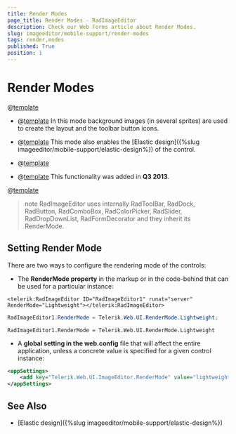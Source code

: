 ```yaml
---
title: Render Modes
page_title: Render Modes - RadImageEditor
description: Check our Web Forms article about Render Modes.
slug: imageeditor/mobile-support/render-modes
tags: render,modes
published: True
position: 1
---
```


# Render Modes

@[template](/_templates/common/render-mode.md#intro-all "control: RadImageEditor, version: Q3 2015")

* @[template](/_templates/common/render-mode.md#classic-desc) 	In this mode background images (in several sprites) are used to create the layout and the toolbar button icons.

* @[template](/_templates/common/render-mode.md#lightweight-desc) This mode also enables the [Elastic design]({%slug  imageeditor/mobile-support/elastic-design%}) of the control.

* @[template](/_templates/common/render-mode.md#mobile-desc)

* @[template](/_templates/common/render-mode.md#auto-desc) This functionality was added in **Q3 2013**.

@[template](/_templates/common/render-mode.md#do-not-mix-modes-all "control: RadImageEditor")

>note RadImageEditor uses internally RadToolBar, RadDock, RadButton, RadComboBox, RadColorPicker, RadSlider, RadDropDownList, RadFormDecorator and they inherit its RenderMode.

## Setting Render Mode

There are two ways to configure the rendering mode of the controls:

* The **RenderMode property** in the markup or in the code-behind that can be used for a particular instance:

````ASP.NET
<telerik:RadImageEditor ID="RadImageEditor1" runat="server" RenderMode="Lightweight"></telerik:RadImageEditor>
````

````C#
RadImageEditor1.RenderMode = Telerik.Web.UI.RenderMode.Lightweight;
````
````VB
RadImageEditor1.RenderMode = Telerik.Web.UI.RenderMode.Lightweight
````

* A **global setting in the web.config** file that will affect the entire application, unless a concrete value is specified for a given control instance:

````XML
<appSettings>
	<add key="Telerik.Web.UI.ImageEditor.RenderMode" value="lightweight" />
</appSettings>
````


## See Also

* [Elastic design]({%slug  imageeditor/mobile-support/elastic-design%})
